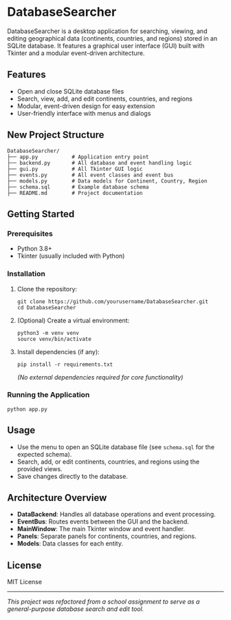 # DatabaseSearcher

DatabaseSearcher is a desktop application for searching, viewing, and editing geographical data (continents, countries, and regions) stored in an SQLite database. It features a graphical user interface (GUI) built with Tkinter and a modular event-driven architecture.

## Features
- Open and close SQLite database files
- Search, view, add, and edit continents, countries, and regions
- Modular, event-driven design for easy extension
- User-friendly interface with menus and dialogs

## New Project Structure
```
DatabaseSearcher/
├── app.py           # Application entry point
├── backend.py       # All database and event handling logic
├── gui.py           # All Tkinter GUI logic
├── events.py        # All event classes and event bus
├── models.py        # Data models for Continent, Country, Region
├── schema.sql       # Example database schema
├── README.md        # Project documentation
```

## Getting Started
### Prerequisites
- Python 3.8+
- Tkinter (usually included with Python)

### Installation
1. Clone the repository:
   ```
   git clone https://github.com/yourusername/DatabaseSearcher.git
   cd DatabaseSearcher
   ```
2. (Optional) Create a virtual environment:
   ```
   python3 -m venv venv
   source venv/bin/activate
   ```
3. Install dependencies (if any):
   ```
   pip install -r requirements.txt
   ```
   *(No external dependencies required for core functionality)*

### Running the Application
```
python app.py
```

## Usage
- Use the menu to open an SQLite database file (see `schema.sql` for the expected schema).
- Search, add, or edit continents, countries, and regions using the provided views.
- Save changes directly to the database.

## Architecture Overview
- **DataBackend**: Handles all database operations and event processing.
- **EventBus**: Routes events between the GUI and the backend.
- **MainWindow**: The main Tkinter window and event handler.
- **Panels**: Separate panels for continents, countries, and regions.
- **Models**: Data classes for each entity.

## License
MIT License

---
*This project was refactored from a school assignment to serve as a general-purpose database search and edit tool.* 